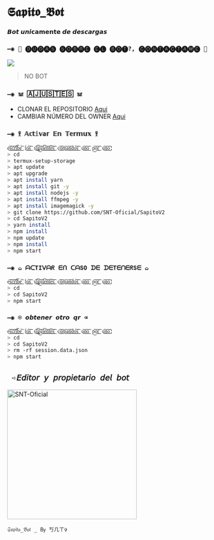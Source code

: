 # 𝕾𝖆𝖕𝖎𝖙𝖔_𝕭𝖔𝖙
𝘽𝙤𝙩 𝙪𝙣𝙞𝗰𝗮𝗺𝗲𝗻𝘁𝗲 𝙙𝙚 𝙙𝙚𝙨𝙘𝙖𝙧𝙜𝙖𝙨

### `—◉ 👑 🅓︎🅤︎🅓︎🅐︎🅢︎ 🅢︎🅞︎🅑︎🅡︎🅔︎ 🅔︎🅛︎ 🅑︎🅞︎🅣︎?, 🅒︎🅞︎🅝︎🅣︎🅐︎🅒︎🅣︎🅐︎🅜︎🅔︎ 👑`
<a href="http://wa.me/595983186566" target="blank"><img src="https://img.shields.io/badge/S͜͡N͜͡T͜͡-25D366?style=for-the-badge&logo=whatsapp&logoColor=white" /></a>
> NO BOT


### `—◉ 𖠌 🄰🄹🅄🅂🅃🄴🅂 𖠌`
- CLONAR EL REPOSITORIO [Aqui](https://github.com/SNT-Oficial/-/fork)
- CAMBIAR NÚMERO DEL OWNER [Aqui](https://github.com/SNT-Oficial/-/blob/master/config.js)


### `—◉ 𖨆 𝔸𝕔𝕥𝕚𝕧𝕒𝕣 𝔼𝕟 𝕋𝕖𝕣𝕞𝕦𝕩 𖨆`
```bash
e͜͡s͜͡c͜͡r͜͡i͜͡b͜͡e͜͡ l͜͡o͜͡s͜͡ s͜͡i͜͡g͜͡u͜͡i͜͡e͜͡n͜͡t͜͡e͜͡s͜͡ c͜͡o͜͡m͜͡a͜͡n͜͡d͜͡o͜͡s͜͡ u͜͡n͜͡o͜͡ p͜͡o͜͡r͜͡ u͜͡n͜͡o͜͡:
> cd
> termux-setup-storage
> apt update 
> apt upgrade 
> apt install yarn 
> apt install git -y
> apt install nodejs -y
> apt install ffmpeg -y
> apt install imagemagick -y
> git clone https://github.com/SNT-Oficial/SapitoV2
> cd SapitoV2
> yarn install
> npm install
> npm update
> npm install
> npm start
```

### `—◉ ت︎ ᗩᑕTIᐯᗩᖇ ᗴᑎ ᑕᗩՏO ᗪᗴ ᗪᗴTᗴᑎᗴᖇՏᗴ ت︎`
```bash
e͜͡s͜͡c͜͡r͜͡i͜͡b͜͡e͜͡ l͜͡o͜͡s͜͡ s͜͡i͜͡g͜͡u͜͡i͜͡e͜͡n͜͡t͜͡e͜͡s͜͡ c͜͡o͜͡m͜͡a͜͡n͜͡d͜͡o͜͡s͜͡ u͜͡n͜͡o͜͡ p͜͡o͜͡r͜͡ u͜͡n͜͡o͜͡:
> cd 
> cd SapitoV2
> npm start
```

### `—◉ ⍟ 𝙤𝙗𝙩𝙚𝙣𝙚𝙧 𝙤𝙩𝙧𝙤 𝙦𝙧 ⌫`
```bash
e͜͡s͜͡c͜͡r͜͡i͜͡b͜͡e͜͡ l͜͡o͜͡s͜͡ s͜͡i͜͡g͜͡u͜͡i͜͡e͜͡n͜͡t͜͡e͜͡s͜͡ c͜͡o͜͡m͜͡a͜͡n͜͡d͜͡o͜͡s͜͡ u͜͡n͜͡o͜͡ p͜͡o͜͡r͜͡ u͜͡n͜͡o͜͡:
> cd 
> cd SapitoV2
> rm -rf session.data.json
> npm start
```

## ` ➪𝘌𝘥𝘪𝘵𝘰𝘳 𝘺 𝘱𝘳𝘰𝘱𝘪𝘦𝘵𝘢𝘳𝘪𝘰 𝘥𝘦𝘭 𝘣𝘰𝘵` 
<a href="https://github.com/SNT-Oficial"><img src="https://github.com/SNT-Oficial.png" width="300" height="300" alt="SNT-Oficial"/></a>

`𝔖𝔞𝔭𝔦𝔱𝔬_𝔅𝔬𝔱 _ 𝖡𝗒 丂几ㄒ✞︎`
